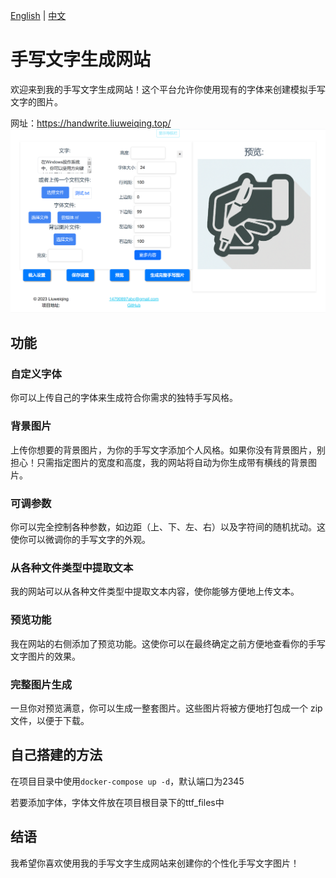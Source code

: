 [English](README_en.md) | [中文](README.md)

# 手写文字生成网站

欢迎来到我的手写文字生成网站！这个平台允许你使用现有的字体来创建模拟手写文字的图片。

网址：https://handwrite.liuweiqing.top/
![Alt text](image.png)

## 功能

### 自定义字体

你可以上传自己的字体来生成符合你需求的独特手写风格。

### 背景图片

上传你想要的背景图片，为你的手写文字添加个人风格。如果你没有背景图片，别担心！只需指定图片的宽度和高度，我的网站将自动为你生成带有横线的背景图片。

### 可调参数

你可以完全控制各种参数，如边距（上、下、左、右）以及字符间的随机扰动。这使你可以微调你的手写文字的外观。

### 从各种文件类型中提取文本

我的网站可以从各种文件类型中提取文本内容，使你能够方便地上传文本。

### 预览功能

我在网站的右侧添加了预览功能。这使你可以在最终确定之前方便地查看你的手写文字图片的效果。

### 完整图片生成

一旦你对预览满意，你可以生成一整套图片。这些图片将被方便地打包成一个 zip 文件，以便于下载。

## 自己搭建的方法

在项目目录中使用`docker-compose up -d`，默认端口为2345

若要添加字体，字体文件放在项目根目录下的ttf_files中

## 结语

我希望你喜欢使用我的手写文字生成网站来创建你的个性化手写文字图片！
